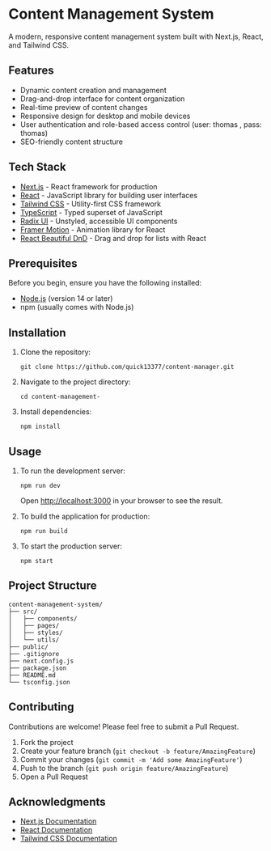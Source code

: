 # Content Management System

A modern, responsive content management system built with Next.js, React, and Tailwind CSS.

## Features

- Dynamic content creation and management
- Drag-and-drop interface for content organization
- Real-time preview of content changes
- Responsive design for desktop and mobile devices
- User authentication and role-based access control (user: thomas , pass: thomas)
- SEO-friendly content structure

## Tech Stack

- [Next.js](https://nextjs.org/) - React framework for production
- [React](https://reactjs.org/) - JavaScript library for building user interfaces
- [Tailwind CSS](https://tailwindcss.com/) - Utility-first CSS framework
- [TypeScript](https://www.typescriptlang.org/) - Typed superset of JavaScript
- [Radix UI](https://www.radix-ui.com/) - Unstyled, accessible UI components
- [Framer Motion](https://www.framer.com/motion/) - Animation library for React
- [React Beautiful DnD](https://github.com/atlassian/react-beautiful-dnd) - Drag and drop for lists with React

## Prerequisites

Before you begin, ensure you have the following installed:
- [Node.js](https://nodejs.org/) (version 14 or later)
- npm (usually comes with Node.js)

## Installation

1. Clone the repository:
   ```
   git clone https://github.com/quick13377/content-manager.git
   ```

2. Navigate to the project directory:
   ```
   cd content-management-
   ```

3. Install dependencies:
   ```
   npm install
   ```

## Usage

1. To run the development server:
   ```
   npm run dev
   ```
   Open [http://localhost:3000](http://localhost:3000) in your browser to see the result.

2. To build the application for production:
   ```
   npm run build
   ```

3. To start the production server:
   ```
   npm start
   ```

## Project Structure

```
content-management-system/
├── src/
│   ├── components/
│   ├── pages/
│   ├── styles/
│   └── utils/
├── public/
├── .gitignore
├── next.config.js
├── package.json
├── README.md
└── tsconfig.json
```

## Contributing

Contributions are welcome! Please feel free to submit a Pull Request.

1. Fork the project
2. Create your feature branch (`git checkout -b feature/AmazingFeature`)
3. Commit your changes (`git commit -m 'Add some AmazingFeature'`)
4. Push to the branch (`git push origin feature/AmazingFeature`)
5. Open a Pull Request


## Acknowledgments

- [Next.js Documentation](https://nextjs.org/docs)
- [React Documentation](https://reactjs.org/docs/getting-started.html)
- [Tailwind CSS Documentation](https://tailwindcss.com/docs)
